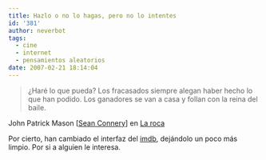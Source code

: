 ```yaml
---
title: Hazlo o no lo hagas, pero no lo intentes
id: '381'
author: neverbot
tags:
  - cine
  - internet
  - pensamientos aleatorios
date: 2007-02-21 18:14:04
---
```


> ¿Haré lo que pueda? Los fracasados siempre alegan haber hecho lo que han podido. Los ganadores se van a casa y follan con la reina del baile.

John Patrick Mason \[[Sean Connery](http://www.imdb.com/name/nm0000125/)\] en [La roca](http://www.imdb.com/title/tt0117500/)

Por cierto, han cambiado el interfaz del [imdb](http://www.imdb.com/), dejándolo un poco más limpio. Por si a alguien le interesa.